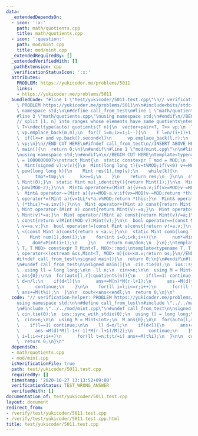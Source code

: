 ```yaml
---
data:
  _extendedDependsOn:
  - icon: ':x:'
    path: math/quotients.cpp
    title: math/quotients.cpp
  - icon: ':question:'
    path: mod/mint.cpp
    title: mod/mint.cpp
  _extendedRequiredBy: []
  _extendedVerifiedWith: []
  _pathExtension: cpp
  _verificationStatusIcon: ':x:'
  attributes:
    PROBLEM: https://yukicoder.me/problems/5011
    links:
    - https://yukicoder.me/problems/5011
  bundledCode: "#line 1 \"test/yukicoder/5011.test.cpp\"\n// verification-helper:\
    \ PROBLEM https://yukicoder.me/problems/5011\n\n#include<bits/stdc++.h>\nusing\
    \ namespace std;\n\n#define call_from_test\n#line 1 \"math/quotients.cpp\"\n\n\
    #line 3 \"math/quotients.cpp\"\nusing namespace std;\n#endif\n//BEGIN CUT HERE\n\
    // split [1, n] into ranges whose elements have same quotients\ntemplate<typename\
    \ T>\ndecltype(auto) quotients(T n){\n  vector<pair<T, T>> vp;\n  T m;\n  for(m=1;m*m<=n;m++)\
    \ vp.emplace_back(m,m);\n  for(T i=m;i>=1;i--){\n    T l=n/(i+1)+1,r=n/i;\n  \
    \  if(l<=r and vp.back().second<l)\n      vp.emplace_back(l,r);\n  }\n  return\
    \ vp;\n}\n//END CUT HERE\n#ifndef call_from_test\n//INSERT ABOVE HERE\nsigned\
    \ main(){\n  return 0;\n}\n#endif\n#line 1 \"mod/mint.cpp\"\n\n#line 3 \"mod/mint.cpp\"\
    \nusing namespace std;\n#endif\n\n//BEGIN CUT HERE\ntemplate<typename T, T MOD\
    \ = 1000000007>\nstruct Mint{\n  static constexpr T mod = MOD;\n  T v;\n  Mint():v(0){}\n\
    \  Mint(signed v):v(v){}\n  Mint(long long t){v=t%MOD;if(v<0) v+=MOD;}\n\n  Mint\
    \ pow(long long k){\n    Mint res(1),tmp(v);\n    while(k){\n      if(k&1) res*=tmp;\n\
    \      tmp*=tmp;\n      k>>=1;\n    }\n    return res;\n  }\n\n  static Mint add_identity(){return\
    \ Mint(0);}\n  static Mint mul_identity(){return Mint(1);}\n\n  Mint inv(){return\
    \ pow(MOD-2);}\n\n  Mint& operator+=(Mint a){v+=a.v;if(v>=MOD)v-=MOD;return *this;}\n\
    \  Mint& operator-=(Mint a){v+=MOD-a.v;if(v>=MOD)v-=MOD;return *this;}\n  Mint&\
    \ operator*=(Mint a){v=1LL*v*a.v%MOD;return *this;}\n  Mint& operator/=(Mint a){return\
    \ (*this)*=a.inv();}\n\n  Mint operator+(Mint a) const{return Mint(v)+=a;}\n \
    \ Mint operator-(Mint a) const{return Mint(v)-=a;}\n  Mint operator*(Mint a) const{return\
    \ Mint(v)*=a;}\n  Mint operator/(Mint a) const{return Mint(v)/=a;}\n\n  Mint operator-()\
    \ const{return v?Mint(MOD-v):Mint(v);}\n\n  bool operator==(const Mint a)const{return\
    \ v==a.v;}\n  bool operator!=(const Mint a)const{return v!=a.v;}\n  bool operator\
    \ <(const Mint a)const{return v <a.v;}\n\n  static Mint comb(long long n,int k){\n\
    \    Mint num(1),dom(1);\n    for(int i=0;i<k;i++){\n      num*=Mint(n-i);\n \
    \     dom*=Mint(i+1);\n    }\n    return num/dom;\n  }\n};\ntemplate<typename\
    \ T, T MOD> constexpr T Mint<T, MOD>::mod;\ntemplate<typename T, T MOD>\nostream&\
    \ operator<<(ostream &os,Mint<T, MOD> m){os<<m.v;return os;}\n//END CUT HERE\n\
    #ifndef call_from_test\nsigned main(){\n  return 0;\n}\n#endif\n#line 9 \"test/yukicoder/5011.test.cpp\"\
    \n#undef call_from_test\n\nsigned main(){\n  cin.tie(0);\n  ios::sync_with_stdio(0);\n\
    \  using ll = long long;\n\n  ll n;\n  cin>>n;\n\n  using M = Mint<int>;\n  M\
    \ ans{0};\n\n  for(auto[l,r]:quotients(n)){\n    if(l==1) continue;\n\n    ll\
    \ d=n/l;\n    if(d<l){\n      ans+=M(n)*M(r-l+1);\n      ans-=M(d)*M(l-1+r-1)*M(r-l+1)/M(2);\n\
    \      continue;\n    }\n\n    for(ll i=l;i<=r;i++)\n      for(ll t=n;t;t/=i)\
    \ ans+=M(t%i);\n  }\n\n  cout<<ans<<endl;\n  return 0;\n}\n"
  code: "// verification-helper: PROBLEM https://yukicoder.me/problems/5011\n\n#include<bits/stdc++.h>\n\
    using namespace std;\n\n#define call_from_test\n#include \"../../math/quotients.cpp\"\
    \n#include \"../../mod/mint.cpp\"\n#undef call_from_test\n\nsigned main(){\n \
    \ cin.tie(0);\n  ios::sync_with_stdio(0);\n  using ll = long long;\n\n  ll n;\n\
    \  cin>>n;\n\n  using M = Mint<int>;\n  M ans{0};\n\n  for(auto[l,r]:quotients(n)){\n\
    \    if(l==1) continue;\n\n    ll d=n/l;\n    if(d<l){\n      ans+=M(n)*M(r-l+1);\n\
    \      ans-=M(d)*M(l-1+r-1)*M(r-l+1)/M(2);\n      continue;\n    }\n\n    for(ll\
    \ i=l;i<=r;i++)\n      for(ll t=n;t;t/=i) ans+=M(t%i);\n  }\n\n  cout<<ans<<endl;\n\
    \  return 0;\n}\n"
  dependsOn:
  - math/quotients.cpp
  - mod/mint.cpp
  isVerificationFile: true
  path: test/yukicoder/5011.test.cpp
  requiredBy: []
  timestamp: '2020-10-27 13:13:52+09:00'
  verificationStatus: TEST_WRONG_ANSWER
  verifiedWith: []
documentation_of: test/yukicoder/5011.test.cpp
layout: document
redirect_from:
- /verify/test/yukicoder/5011.test.cpp
- /verify/test/yukicoder/5011.test.cpp.html
title: test/yukicoder/5011.test.cpp
---
```

